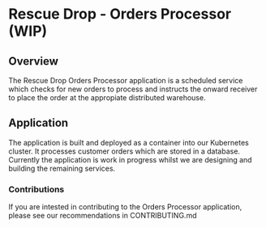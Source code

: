 # Rescue Drop - Orders Processor (WIP)

## Overview

The Rescue Drop Orders Processor application is a scheduled service which checks for new orders to process and instructs the onward receiver to place the order at the appropiate distributed warehouse.

## Application

The application is built and deployed as a container into our Kubernetes cluster. It processes customer orders which are stored in a database. Currently the application is work in progress whilst we are designing and building the remaining services.

### Contributions

If you are intested in contributing to the Orders Processor application, please see our recommendations in CONTRIBUTING.md

